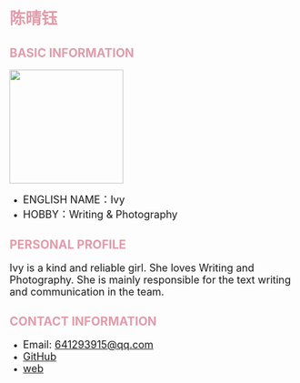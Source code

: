 

<h1 style="color: #e19cab;">陈晴钰</h1>

<h2 style="color: #e19cab;">BASIC INFORMATION</h2>

<img width="200" src="https://github.com/NexMaker-Fab/2024ZWU-IS-8-BUNBUN/raw/f01e0df987d35c9d4a48c9a76bff612d84ee472c/images/%E9%99%88%E6%99%B4%E9%92%B0.jpg"></div>

- <font size="4">ENGLISH NAME：Ivy</font>
- <font size="4">HOBBY：Writing & Photography</font>

<h2 style="color: #e19cab;">PERSONAL PROFILE</h2>

<font size="4">Ivy is a kind and reliable girl. She loves Writing and Photography.
She is mainly responsible for the text writing and communication in the team.</font>

<h2 style="color: #e19cab;">CONTACT INFORMATION</h2>

- <font size="4">Email: 641293915@qq.com</font>
- <font size="4">[GitHub](https://github.com/2022015544/Ivy-yu/)</font>
- <font size="4">[web](https://2022015544.github.io/Ivy-yu/)</font>